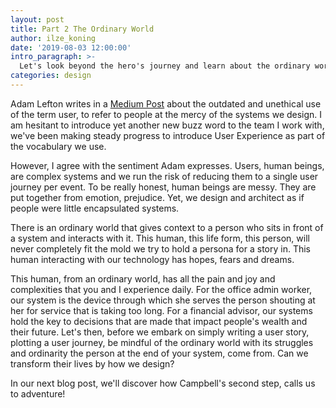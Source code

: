 ```yaml
---
layout: post
title: Part 2 The Ordinary World
author: ilze_koning
date: '2019-08-03 12:00:00'
intro_paragraph: >-
  Let's look beyond the hero's journey and learn about the ordinary world of the user.
categories: design
---
```


Adam Lefton writes in a [Medium Post](https://medium.com/s/user-friendly/why-im-done-saying-user-user-experience-and-ux-in-2019-4fdfc6b7de23) about the outdated and unethical use of the term user, to refer to people at the mercy of the systems we design. I am hesitant to introduce yet another new buzz word to the team I work with, we've been making steady progress to introduce User Experience as part of the vocabulary we use.

However, I agree with the sentiment Adam expresses. Users, human beings, are complex systems and we run the risk of reducing them to a single user journey per event. To be really honest, human beings are messy. They are put together from emotion, prejudice. Yet, we design and architect as if people were little encapsulated systems.

There is an ordinary world that gives context to a person who sits in front of a system and interacts with it. This human, this life form, this person, will never completely fit the mold we try to hold a persona for a story in. This human interacting with our technology has hopes, fears and dreams.

This human, from an ordinary world, has all the pain and joy and complexities that you and I experience daily. For the office admin worker, our system is the device through which she serves the person shouting at her for service that is taking too long. For a financial advisor, our systems hold the key to decisions that are made that impact people's wealth and their future. 
Let's then, before we embark on simply writing a user story, plotting a user journey, be mindful of the ordinary world with its struggles and ordinarity the person at the end of your system, come from. Can we transform their lives by how we design? 

In our next blog post, we'll discover how Campbell's second step, calls us to adventure!
